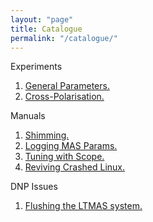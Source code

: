 ```yaml
---
layout: "page"
title: Catalogue
permalink: "/catalogue/"
---
```


Experiments
1. [General Parameters.](https://dnp-grenoble.github.io/keepthelabrunning/general-instruction/)
2. [Cross-Polarisation.](https://dnp-grenoble.github.io/keepthelabrunning/cross-polarisation/)


Manuals
1. [Shimming.](https://dnp-grenoble.github.io/keepthelabrunning/shimming/)
2. [Logging MAS Params.](https://dnp-grenoble.github.io/keepthelabrunning/maslogging/)
3. [Tuning with Scope.]((https://dnp-grenoble.github.io/keepthelabrunning/tuningwithscope/))
4. [Reviving Crashed Linux.]((https://dnp-grenoble.github.io/keepthelabrunning/syscrash/))


DNP Issues
1. [Flushing the LTMAS system.](https://dnp-grenoble.github.io/keepthelabrunning/dnp-system-flush/)

